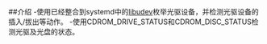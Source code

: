 ##介绍
-使用已经整合到systemd中的[libudev](https://github.com/systemd/systemd)枚举光驱设备，并检测光驱设备的插入/拔出等动作。
-使用CDROM_DRIVE_STATUS和CDROM_DISC_STATUS检测光驱及光盘的状态。
